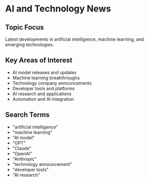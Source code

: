 # AI and Technology News

## Topic Focus
Latest developments in artificial intelligence, machine learning, and emerging technologies.

## Key Areas of Interest
- AI model releases and updates
- Machine learning breakthroughs
- Technology company announcements
- Developer tools and platforms
- AI research and applications
- Automation and AI integration

## Search Terms
- "artificial intelligence"
- "machine learning"
- "AI model"
- "GPT"
- "Claude"
- "OpenAI"
- "Anthropic"
- "technology announcement"
- "developer tools"
- "AI research"